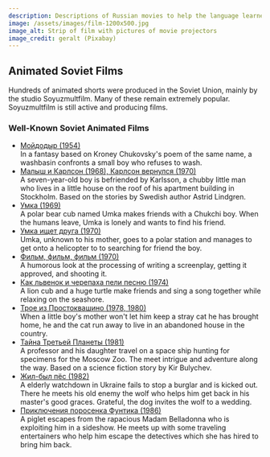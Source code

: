 ```yaml
---
description: Descriptions of Russian movies to help the language learner
image: /assets/images/film-1200x500.jpg
image_alt: Strip of film with pictures of movie projectors
image_credit: geralt (Pixabay)
---
```

## Animated Soviet Films

Hundreds of animated shorts were produced in the Soviet Union, mainly by the
studio Soyuzmultfilm.  Many of these remain extremely popular. Soyuzmultfilm is
still active and producing films.

<section>
<h3>Well-Known Soviet Animated Films</h3>
<ul>
<li><a href="https://www.youtube.com/watch?v=sStuI47cE_4">
	Мойдодыр (1954)</a>
	<br>
	In a fantasy based on Kroney Chukovsky's poem of the same name, a washbasin
	confronts a small boy who refuses to wash.
	</li>
<li><a href="https://www.youtube.com/watch?v=Ljhp_GU3BNk">
	Малыш и Карлсон (1968), Карлсон вернулся (1970)</a>
	<br>
	A seven-year-old boy is befriended by Karlsson, a chubby little man who lives
	in a little house on the roof of his apartment building in Stockholm. Based
	on the stories by Swedish author Astrid Lindgren.
	</li>
<li><a href="https://www.youtube.com/watch?v=AyR2UoGSNtw">
	Умка (1969)</a>
	<br>
	A polar bear cub named Umka makes friends with a Chukchi boy. When the humans
	leave, Umka is lonely and wants to find his friend.	
	</li>
<li><a href="https://www.youtube.com/watch?v=-21lgdv7T20">
	Умка ищет друга (1970)</a>
	<br>
	Umka, unknown to his mother, goes to a polar station and manages to get
	onto a helicopter to to searching for friend the boy.
	</li>
<li><a href="https://www.youtube.com/watch?v=EdwSmmXU6JM">
	Фильм, фильм, фильм (1970)</a>
	<br>
	A humorous look at the processing of writing a screenplay, getting it approved,
	and shooting it.
	</li>
<li><a href="https://www.youtube.com/watch?v=EHOKmP_SCTA">
	Как львенок и черепаха пели песню (1974)</a>
	<br>
	A lion cub and a huge turtle make friends and sing a song together while
	relaxing on the seashore.
	</li>
<li><a href="https://www.youtube.com/watch?v=w8T_2oJ6OFQ">
	Трое из Простоквашино (1978, 1980)</a>
	<br>
	When a little boy's mother won't let him keep a stray cat he has brought home,
	he and the cat run away to live in an abandoned house in the country.
	</li>
<li><a href="https://www.youtube.com/watch?v=zZFeGoMgsBo">
	Тайна Третьей Планеты (1981)</a>
	<br>
	A professor and his daughter travel on a space ship hunting for specimens for the
	Moscow Zoo. The meet intrigue and adventure along the way. Based on a science
	fiction story by Kir Bulychev.
	</li>
<li><a href="https://www.youtube.com/watch?v=8ec4qek1tP8">
	Жил-был пёс (1982)</a>
	<br>
	A elderly watchdown in Ukraine fails to stop a burglar and is kicked out. There
	he meets his old enemy the wolf who helps him get back in his master's good graces.
	Grateful, the dog invites the wolf to a wedding.
	</li>
<li><a href="https://www.youtube.com/watch?v=W8_gidTpHHA">
	Приключения поросенка Фунтика (1986)</a>
	<br>
	A piglet escapes from the rapacious Madam Belladonna who is exploiting him in
	a sideshow. He meets up with some traveling entertainers who help him escape
	the detectives which she has hired to bring him back.
	</li>
</ul>
</section>
